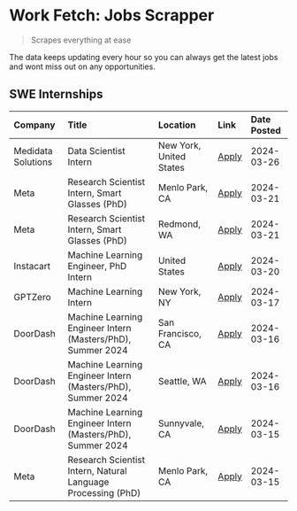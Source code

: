 # Work Fetch: Jobs Scrapper
> Scrapes everything at ease

The data keeps updating every hour so you can always get the latest jobs and wont miss out on any opportunities.

## SWE Internships
<!--START_SECTION:workfetch-->
| Company            | Title                                                        | Location                | Link                                                                                                                                                                                                                                                                   | Date Posted   |
|:-------------------|:-------------------------------------------------------------|:------------------------|:-----------------------------------------------------------------------------------------------------------------------------------------------------------------------------------------------------------------------------------------------------------------------|:--------------|
| Medidata Solutions | Data Scientist Intern                                        | New York, United States | [Apply](https://www.linkedin.com/jobs/view/data-scientist-intern-at-medidata-solutions-3810253704?refId=n5sWz6kgX9TLOXqD9zyXng%3D%3D&trackingId=uAQB%2FEzzYvcCueZYlm4XMA%3D%3D&position=11&pageNum=0&trk=public_jobs_jserp-result_search-card)                         | 2024-03-26    |
| Meta               | Research Scientist Intern, Smart Glasses (PhD)               | Menlo Park, CA          | [Apply](https://www.linkedin.com/jobs/view/research-scientist-intern-smart-glasses-phd-at-meta-3811308332?refId=n5sWz6kgX9TLOXqD9zyXng%3D%3D&trackingId=svJfAJWbb7eXVf01iU3hhw%3D%3D&position=9&pageNum=0&trk=public_jobs_jserp-result_search-card)                    | 2024-03-21    |
| Meta               | Research Scientist Intern, Smart Glasses (PhD)               | Redmond, WA             | [Apply](https://www.linkedin.com/jobs/view/research-scientist-intern-smart-glasses-phd-at-meta-3811304794?refId=n5sWz6kgX9TLOXqD9zyXng%3D%3D&trackingId=CU9hiVKfvMqf1ckP2IdwtQ%3D%3D&position=13&pageNum=0&trk=public_jobs_jserp-result_search-card)                   | 2024-03-21    |
| Instacart          | Machine Learning Engineer, PhD Intern                        | United States           | [Apply](https://www.linkedin.com/jobs/view/machine-learning-engineer-phd-intern-at-instacart-3815634369?refId=n5sWz6kgX9TLOXqD9zyXng%3D%3D&trackingId=OiW5BMq5Ra5QLby5g%2ByxcQ%3D%3D&position=5&pageNum=0&trk=public_jobs_jserp-result_search-card)                    | 2024-03-20    |
| GPTZero            | Machine Learning Intern                                      | New York, NY            | [Apply](https://www.linkedin.com/jobs/view/machine-learning-intern-at-gptzero-3860723963?refId=n5sWz6kgX9TLOXqD9zyXng%3D%3D&trackingId=E%2Fnu9PKsSJadiuTy8pPz4A%3D%3D&position=10&pageNum=0&trk=public_jobs_jserp-result_search-card)                                  | 2024-03-17    |
| DoorDash           | Machine Learning Engineer Intern (Masters/PhD), Summer 2024  | San Francisco, CA       | [Apply](https://www.linkedin.com/jobs/view/machine-learning-engineer-intern-masters-phd-summer-2024-at-doordash-3736457737?refId=n5sWz6kgX9TLOXqD9zyXng%3D%3D&trackingId=KJu9sTwWjjJ9Hm3cIrxbyA%3D%3D&position=3&pageNum=0&trk=public_jobs_jserp-result_search-card)   | 2024-03-16    |
| DoorDash           | Machine Learning Engineer Intern (Masters/PhD), Summer 2024  | Seattle, WA             | [Apply](https://www.linkedin.com/jobs/view/machine-learning-engineer-intern-masters-phd-summer-2024-at-doordash-3736455966?refId=n5sWz6kgX9TLOXqD9zyXng%3D%3D&trackingId=7n1MELE6rl78vk%2FgDUrmqQ%3D%3D&position=4&pageNum=0&trk=public_jobs_jserp-result_search-card) | 2024-03-16    |
| DoorDash           | Machine Learning Engineer Intern (Masters/PhD), Summer 2024  | Sunnyvale, CA           | [Apply](https://www.linkedin.com/jobs/view/machine-learning-engineer-intern-masters-phd-summer-2024-at-doordash-3736454973?refId=n5sWz6kgX9TLOXqD9zyXng%3D%3D&trackingId=njLu25AlYwbFlkqlq1GoSA%3D%3D&position=2&pageNum=0&trk=public_jobs_jserp-result_search-card)   | 2024-03-15    |
| Meta               | Research Scientist Intern, Natural Language Processing (PhD) | Menlo Park, CA          | [Apply](https://www.linkedin.com/jobs/view/research-scientist-intern-natural-language-processing-phd-at-meta-3858718375?refId=n5sWz6kgX9TLOXqD9zyXng%3D%3D&trackingId=%2FikvS3DPX7xoVhwZtkJtJQ%3D%3D&position=12&pageNum=0&trk=public_jobs_jserp-result_search-card)   | 2024-03-15    |
<!--END_SECTION:workfetch-->
